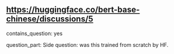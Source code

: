 ## https://huggingface.co/bert-base-chinese/discussions/5

contains_question: yes

question_part: 
Side question: was this trained from scratch by HF.